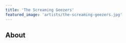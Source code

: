 ```yaml
---
title: 'The Screaming Geezers'
featured_image: 'artists/the-screaming-geezers.jpg'
---
```


## About


